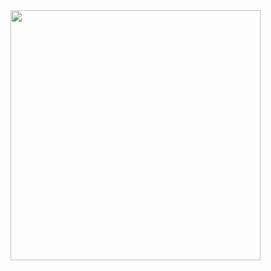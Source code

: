 <img src='https://github.com/JoyC14/notes/blob/master/img/2015-2019%20%E5%A3%AB%E6%9E%97%E6%97%A5%E5%9D%87%E6%BA%AB%E8%AE%8A%E5%8C%96%E5%9C%96.jpeg' height=400 weight=400>

